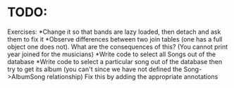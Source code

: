 

# TODO:

Exercises:
 *Change it so that bands are lazy loaded, then detach and ask them to
  fix it
 *Observe differences between two join tables (one has a full object
  one does not).  What are the consequences of this? (You cannot print
  year joined for the musicians)
 *Write code to select all Songs out of the database
 *Write code to select a particular song out of the database
  then try to get its album (you can't since we have not defined
  the Song->AlbumSong relationship)
  Fix this by adding the appropriate annotations